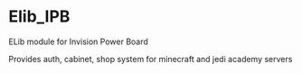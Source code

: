 # Elib_IPB
ELib module for Invision Power Board

Provides auth, cabinet, shop system for minecraft and jedi academy servers 

